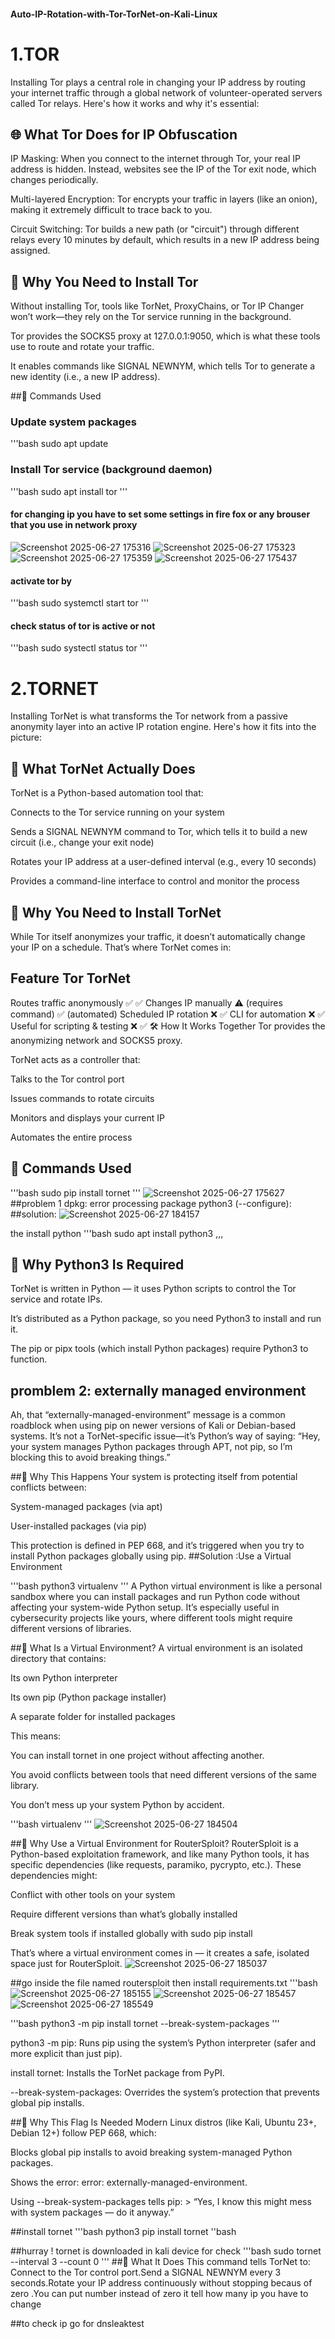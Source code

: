 #### Auto-IP-Rotation-with-Tor-TorNet-on-Kali-Linux
# 1.TOR

Installing Tor plays a central role in changing your IP address by routing your internet traffic through a global network of volunteer-operated servers called Tor relays. Here's how it works and why it's essential:

## 🌐 What Tor Does for IP Obfuscation
IP Masking: When you connect to the internet through Tor, your real IP address is hidden. Instead, websites see the IP of the Tor exit node, which changes periodically.

Multi-layered Encryption: Tor encrypts your traffic in layers (like an onion), making it extremely difficult to trace back to you.

Circuit Switching: Tor builds a new path (or "circuit") through different relays every 10 minutes by default, which results in a new IP address being assigned.

## 🧩 Why You Need to Install Tor
Without installing Tor, tools like TorNet, ProxyChains, or Tor IP Changer won’t work—they rely on the Tor service running in the background.

Tor provides the SOCKS5 proxy at 127.0.0.1:9050, which is what these tools use to route and rotate your traffic.

It enables commands like SIGNAL NEWNYM, which tells Tor to generate a new identity (i.e., a new IP address).

##🚀 Commands Used

### Update system packages
'''bash
sudo apt update 


### Install Tor service (background daemon)
'''bash
sudo apt install tor
'''

#### for changing ip you have to set some settings in fire fox or any brouser that you use in network proxy
![Screenshot 2025-06-27 175316](https://github.com/user-attachments/assets/99ab6e39-c61f-4ee3-8382-6e5b49f4409d)
![Screenshot 2025-06-27 175323](https://github.com/user-attachments/assets/3c42369a-a3f0-40ce-8b25-2158c31e486e)
![Screenshot 2025-06-27 175359](https://github.com/user-attachments/assets/c687b61a-546b-479b-8ce6-97803b770fef)
![Screenshot 2025-06-27 175437](https://github.com/user-attachments/assets/19b81263-8fc5-4b9e-b15c-e606ddee0f75)

#### activate tor by
'''bash
sudo systemctl start tor
'''

#### check status of tor is active or not
'''bash
sudo systectl status tor
'''

# 2.TORNET
Installing TorNet is what transforms the Tor network from a passive anonymity layer into an active IP rotation engine. Here's how it fits into the picture:

## 🔄 What TorNet Actually Does
TorNet is a Python-based automation tool that:

Connects to the Tor service running on your system

Sends a SIGNAL NEWNYM command to Tor, which tells it to build a new circuit (i.e., change your exit node)

Rotates your IP address at a user-defined interval (e.g., every 10 seconds)

Provides a command-line interface to control and monitor the process

## 🧩 Why You Need to Install TorNet
While Tor itself anonymizes your traffic, it doesn’t automatically change your IP on a schedule. That’s where TorNet comes in:

## Feature	Tor	TorNet
Routes traffic anonymously	✅	✅
Changes IP manually	⚠️ (requires command)	✅ (automated)
Scheduled IP rotation	❌	✅
CLI for automation	❌	✅
Useful for scripting & testing	❌	✅
🛠️ How It Works Together
Tor provides the anonymizing network and SOCKS5 proxy.

TorNet acts as a controller that:

Talks to the Tor control port

Issues commands to rotate circuits

Monitors and displays your current IP

Automates the entire process

## 🚀 Commands Used
'''bash
sudo pip install tornet
'''
![Screenshot 2025-06-27 175627](https://github.com/user-attachments/assets/36650aa3-965b-48d7-a4c4-6df43594bc4d)
##problem 1 dpkg: error processing package python3 (--configure):
##solution:
![Screenshot 2025-06-27 184157](https://github.com/user-attachments/assets/5ca0e502-5511-4271-9e3d-a0d14cce9794)

the install python
'''bash
sudo apt install python3 
,,,

## 🧩 Why Python3 Is Required
TorNet is written in Python — it uses Python scripts to control the Tor service and rotate IPs.

It’s distributed as a Python package, so you need Python3 to install and run it.

The pip or pipx tools (which install Python packages) require Python3 to function.




## promblem 2: externally managed environment
Ah, that “externally-managed-environment” message is a common roadblock when using pip on newer versions of Kali or Debian-based systems. It’s not a TorNet-specific issue—it’s Python’s way of saying: “Hey, your system manages Python packages through APT, not pip, so I’m blocking this to avoid breaking things.”

##🧩 Why This Happens
Your system is protecting itself from potential conflicts between:

System-managed packages (via apt)

User-installed packages (via pip)

This protection is defined in PEP 668, and it’s triggered when you try to install Python packages globally using pip.
##Solution :Use a Virtual Environment

'''bash
python3 virtualenv
'''
A Python virtual environment is like a personal sandbox where you can install packages and run Python code without affecting your system-wide Python setup. It’s especially useful in cybersecurity projects like yours, where different tools might require different versions of libraries.

##🧱 What Is a Virtual Environment?
A virtual environment is an isolated directory that contains:

Its own Python interpreter

Its own pip (Python package installer)

A separate folder for installed packages

This means:

You can install tornet in one project without affecting another.

You avoid conflicts between tools that need different versions of the same library.

You don’t mess up your system Python by accident.

'''bash
virtualenv <NAMEOFENV>
'''
![Screenshot 2025-06-27 184504](https://github.com/user-attachments/assets/58c680ce-a361-4e97-a963-be2bb017a432)

##🧩 Why Use a Virtual Environment for RouterSploit?
RouterSploit is a Python-based exploitation framework, and like many Python tools, it has specific dependencies (like requests, paramiko, pycrypto, etc.). These dependencies might:

Conflict with other tools on your system

Require different versions than what’s globally installed

Break system tools if installed globally with sudo pip install

That’s where a virtual environment comes in — it creates a safe, isolated space just for RouterSploit.
![Screenshot 2025-06-27 185037](https://github.com/user-attachments/assets/7c7c7c56-a1c2-4511-9e67-fb21f91fa4ff)

##go inside the file named routersploit then install requirements.txt
'''bash
![Screenshot 2025-06-27 185155](https://github.com/user-attachments/assets/fe325bb1-ef1a-406b-bfe3-6faeca86d189)
![Screenshot 2025-06-27 185457](https://github.com/user-attachments/assets/65d187e9-91bd-4c72-93e0-94b55ef3c27e)
![Screenshot 2025-06-27 185549](https://github.com/user-attachments/assets/6e46df60-db4f-4b90-ade1-b54167e6a9ac)

'''bash
python3 -m pip install tornet --break-system-packages
'''

python3 -m pip: Runs pip using the system’s Python interpreter (safer and more explicit than just pip).

install tornet: Installs the TorNet package from PyPI.

--break-system-packages: Overrides the system’s protection that prevents global pip installs.

##🔐 Why This Flag Is Needed
Modern Linux distros (like Kali, Ubuntu 23+, Debian 12+) follow PEP 668, which:

Blocks global pip installs to avoid breaking system-managed Python packages.

Shows the error: error: externally-managed-environment.

Using --break-system-packages tells pip: > “Yes, I know this might mess with system packages — do it anyway.”

##install tornet
'''bash
python3 pip install tornet
''bash

##hurray ! tornet is downloaded in kali device for check
'''bash 
sudo tornet --interval 3 --count 0
'''
##🔄 What It Does
This command tells TorNet to:
Connect to the Tor control port.Send a SIGNAL NEWNYM every 3 seconds.Rotate your IP address continuously without stopping becaus of zero .You can put number instead of zero it tell how many ip you have to change

##to check ip go for dnsleaktest









